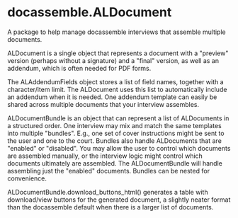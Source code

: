 # docassemble.ALDocument

A package to help manage docassemble interviews that assemble multiple documents.

ALDocument is a single object that represents a document with a "preview"
version (perhaps without a signature) and a "final" version, as well as an
addendum, which is often needed for PDF forms.

The ALAddendumFields object stores a list of field names, together with a
character/item limit. The ALDocument uses this list to automatically include
an addendum when it is needed. One addendum template can easily be shared
across multiple documents that your interview assembles.

ALDocumentBundle is an object that can represent a list of ALDocuments in
a structured order. One interview may mix and match the same templates into
multiple "bundles". E.g., one set of cover instructions might be sent to the 
user and one to the court. Bundles also handle ALDocuments that are "enabled" or
"disabled". You may allow the user to control which documents are assembled 
manually, or the interview logic might control which documents ultimately are
assembled. The ALDocumentBundle will handle assembling just the "enabled"
documents. Bundles can be nested for convenience.

ALDocumentBundle.download_buttons_html() generates a table with download/view
buttons for the generated document, a slightly neater format than the 
docassemble default when there is a larger list of documents.
